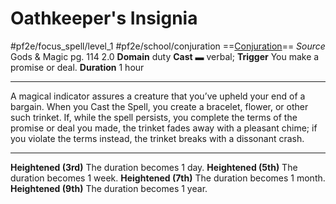 # Oathkeeper's Insignia
#pf2e/focus_spell/level_1 #pf2e/school/conjuration 
==[Conjuration](rules/traits/conjuration.md)==
*Source* Gods & Magic pg. 114 2.0
**Domain** duty
**Cast** ▬ verbal; **Trigger** You make a promise or deal.
**Duration** 1 hour

---
A magical indicator assures a creature that you’ve upheld your end of a bargain. When you Cast the Spell, you create a bracelet, flower, or other such trinket. If, while the spell persists, you complete the terms of the promise or deal you made, the trinket fades away with a pleasant chime; if you violate the terms instead, the trinket breaks with a dissonant crash.

<hr>

**Heightened (3rd)** The duration becomes 1 day.
**Heightened (5th)** The duration becomes 1 week.
**Heightened (7th)** The duration becomes 1 month.
**Heightened (9th)** The duration becomes 1 year.
